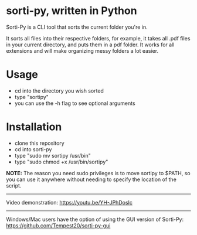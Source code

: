 # sorti-py, written in Python


Sorti-Py is a CLI tool that sorts the current folder you're in.

It sorts all files into their respective folders, for example, it takes all .pdf files in your current directory, and puts them in a pdf folder.
It works for all extensions and will make organizing messy folders a lot easier.

# Usage
- cd into the directory you wish sorted
- type "sortipy"
- you can use the -h flag to see optional arguments



# Installation
- clone this repository
- cd into sorti-py
- type "sudo mv sortipy /usr/bin"
- type "sudo chmod +x /usr/bin/sortipy"


**NOTE:** The reason you need sudo privileges is to move sortipy to $PATH, so you can use it anywhere without needing to specify the location of the script.

-------------------------------
Video demonstration: https://youtu.be/YH-JPhDosIc

-------------------------------
Windows/Mac users have the option of using the GUI version of Sorti-Py:  https://github.com/Tempest20/sorti-py-gui
